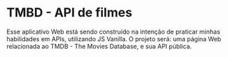 # TMBD - API de filmes
 
Esse aplicativo Web está sendo construído na intenção de praticar minhas habilidades em APIs, utilizando JS Vanilla.
O projeto será: uma página Web relacionada ao TMDB - The Movies Database, e sua API pública.